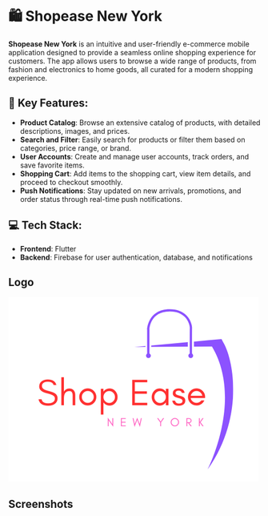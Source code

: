 # 🛍️ Shopease New York

**Shopease New York** is an intuitive and user-friendly e-commerce mobile application designed to provide a seamless online shopping experience for customers. The app allows users to browse a wide range of products, from fashion and electronics to home goods, all curated for a modern shopping experience.

## 📌 Key Features:

- **Product Catalog**: Browse an extensive catalog of products, with detailed descriptions, images, and prices.
- **Search and Filter**: Easily search for products or filter them based on categories, price range, or brand.
- **User Accounts**: Create and manage user accounts, track orders, and save favorite items.
- **Shopping Cart**: Add items to the shopping cart, view item details, and proceed to checkout smoothly.
- **Push Notifications**: Stay updated on new arrivals, promotions, and order status through real-time push notifications.

## 💻 Tech Stack:

- **Frontend**: Flutter
- **Backend**: Firebase for user authentication, database, and notifications

## Logo

![Logo](assets/images/ShopEase(1).png)

## Screenshots